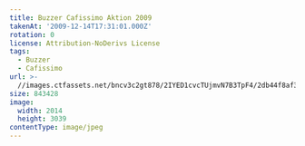 ```yaml
---
title: Buzzer Cafissimo Aktion 2009
takenAt: '2009-12-14T17:31:01.000Z'
rotation: 0
license: Attribution-NoDerivs License
tags:
  - Buzzer
  - Cafissimo
url: >-
  //images.ctfassets.net/bncv3c2gt878/2IYED1cvcTUjmvN7B3TpF4/2db44f8af3adf2ebff6504b13e152010/buzzer-cafissimo-aktion-2009_4350427631_o
size: 843428
image:
  width: 2014
  height: 3039
contentType: image/jpeg
---
```


